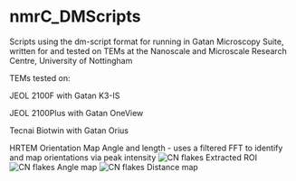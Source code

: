 # nmrC_DMScripts
Scripts using the dm-script format for running in Gatan Microscopy Suite, written for and tested on TEMs at the Nanoscale and Microscale Research Centre, University of Nottingham

TEMs tested on:

JEOL 2100F with Gatan K3-IS 

JEOL 2100Plus with Gatan OneView

Tecnai Biotwin with Gatan Orius

HRTEM Orientation Map Angle and length - uses a filtered FFT to identify and map orientations via peak intensity
![CN flakes Extracted ROI](https://github.com/emzmwf/nmrC_DMScripts/assets/52039648/c10454b5-3115-41b6-aaae-793b45ee3515)
![CN flakes Angle map](https://github.com/emzmwf/nmrC_DMScripts/assets/52039648/867a3cfa-6719-4243-8212-b2cf2940eb38)
![CN flakes Distance map](https://github.com/emzmwf/nmrC_DMScripts/assets/52039648/af104e16-759e-4c18-8d0f-8ae081d9a142)
